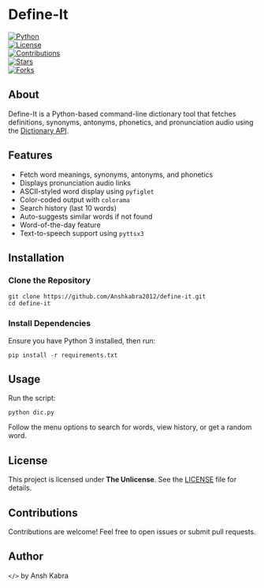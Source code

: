 # Define-It  
[![Python](https://img.shields.io/badge/Python-3.x-blue.svg)](https://www.python.org/)  
[![License](https://img.shields.io/badge/License-Unlicense-lightgrey.svg)](https://choosealicense.com/licenses/unlicense/)  
[![Contributions](https://img.shields.io/badge/Contributions-Welcome-brightgreen.svg)](https://github.com/Anshkabra2012/define-it/issues)  
[![Stars](https://img.shields.io/github/stars/Anshkabra2012/define-it?style=social)](https://github.com/Anshkabra2012/define-it/stargazers)  
[![Forks](https://img.shields.io/github/forks/Anshkabra2012/define-it?style=social)](https://github.com/Anshkabra2012/define-it/network/members)  

## About  
Define-It is a Python-based command-line dictionary tool that fetches definitions, synonyms, antonyms, phonetics, and pronunciation audio using the [Dictionary API](https://dictionaryapi.dev/).  

## Features  
- Fetch word meanings, synonyms, antonyms, and phonetics  
- Displays pronunciation audio links  
- ASCII-styled word display using `pyfiglet`  
- Color-coded output with `colorama`  
- Search history (last 10 words)  
- Auto-suggests similar words if not found  
- Word-of-the-day feature  
- Text-to-speech support using `pyttsx3`  

## Installation  
### Clone the Repository  
```
git clone https://github.com/Anshkabra2012/define-it.git  
cd define-it  
```

### Install Dependencies  
Ensure you have Python 3 installed, then run:  
```
pip install -r requirements.txt  
```

## Usage  
Run the script:  
```
python dic.py  
```
Follow the menu options to search for words, view history, or get a random word.

## License  
This project is licensed under **The Unlicense**. See the [LICENSE](https://github.com/Anshkabra2012/define-it/blob/main/LICENSE) file for details.  

## Contributions  
Contributions are welcome! Feel free to open issues or submit pull requests.  

## Author  
`</>` by Ansh Kabra  
